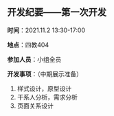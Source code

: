 ## 开发纪要——第一次开发

**时间**：2021.11.2 13:30-17:00

**地点**：四教404

**参加人员**：小组全员

**开发事项**：（中期展示准备）

1. 样式设计，原型设计
2. 干系人分析，需求分析
3. 页面关系设计


